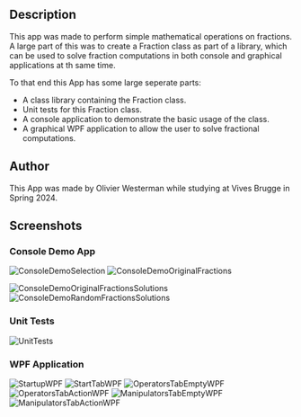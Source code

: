 ## Description
This app was made to perform simple mathematical operations on fractions. A large part of this was to create a Fraction class as part of a library, which can be used to solve fraction computations in both console and graphical applications at th same time.

To that end this App has some large seperate parts:
- A class library containing the Fraction class.
- Unit tests for this Fraction class.
- A console application to demonstrate the basic usage of the class.
- A graphical WPF application to allow the user to solve fractional computations. 

## Author
This App was made by Olivier Westerman while studying at Vives Brugge in Spring 2024.

## Screenshots
### Console Demo App
![ConsoleDemoSelection](https://github.com/OlivierWesterman/FractionCalculator/assets/145467433/4f1ad93a-d12f-4ff2-85d0-035261ec8914)
![ConsoleDemoOriginalFractions](https://github.com/OlivierWesterman/FractionCalculator/assets/145467433/eb3ae74b-fd02-48b9-8772-b9d02f66db7e)

![ConsoleDemoOriginalFractionsSolutions](https://github.com/OlivierWesterman/FractionCalculator/assets/145467433/ee3107a6-7a97-4944-a286-f8e8e04c2930)
![ConsoleDemoRandomFractionsSolutions](https://github.com/OlivierWesterman/FractionCalculator/assets/145467433/b2b5715c-7b84-42b4-bc91-abf668fa771e)

### Unit Tests
![UnitTests](https://github.com/OlivierWesterman/FractionCalculator/assets/145467433/2663e098-998e-442c-a8f6-f155a96ac2f3)

### WPF Application
![StartupWPF](https://github.com/OlivierWesterman/FractionCalculator/assets/145467433/33808c5b-f9b6-4ea2-9ee2-a167fb5c0342)
![StartTabWPF](https://github.com/OlivierWesterman/FractionCalculator/assets/145467433/cae196f6-9eb0-4e96-a9a7-2c83a44928f2)
![OperatorsTabEmptyWPF](https://github.com/OlivierWesterman/FractionCalculator/assets/145467433/6557e233-3df3-4547-b948-90991e5f4ea5)
![OperatorsTabActionWPF](https://github.com/OlivierWesterman/FractionCalculator/assets/145467433/2a06b241-5889-4b2c-b54d-0ecb27a8a5fa)
![ManipulatorsTabEmptyWPF](https://github.com/OlivierWesterman/FractionCalculator/assets/145467433/a80971fd-360c-421c-81e4-fa62e719df91)
![ManipulatorsTabActionWPF](https://github.com/OlivierWesterman/FractionCalculator/assets/145467433/0e59df37-d673-4b40-9347-3b1ccc67c376)


